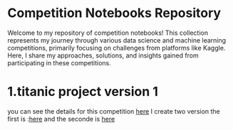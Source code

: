 # Competition Notebooks Repository

Welcome to my repository of competition notebooks! This collection represents my journey through various data science and machine learning competitions, primarily focusing on challenges from platforms like Kaggle. Here, I share my approaches, solutions, and insights gained from participating in these competitions.


# 1.titanic project version 1

you can see the details for this competition [here](https://www.kaggle.com/competitions/titanic)
I create two version 
the first is :[here](https://www.kaggle.com/code/hassaneskikri/titanic-project-version-1/notebook?scriptVersionId=167847960)
and the seconde is [here](https://www.kaggle.com/code/hassaneskikri/titanic-v2-using-lazyclassifier?scriptVersionId=167848270)

